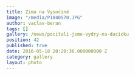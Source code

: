 ```yaml
---
title: Zima na Vysočině
image: "/media/P1040570.JPG"
author: vaclav-beran
tags: []
gallery: /news/pocitali-jsme-vydry-na-dacicku
position: 42
published: true
date: 2016-05-18 20:20:36.000000000 Z
category: gallery
layout: photo
---
```

